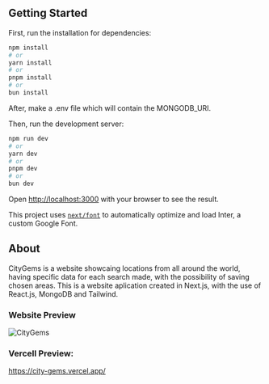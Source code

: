 ## Getting Started

First, run the installation for dependencies:

```bash
npm install
# or
yarn install
# or
pnpm install
# or
bun install
```

After, make a .env file which will contain the MONGODB_URI.

Then, run the development server:

```bash
npm run dev
# or
yarn dev
# or
pnpm dev
# or
bun dev
```

Open [http://localhost:3000](http://localhost:3000) with your browser to see the result.

This project uses [`next/font`](https://nextjs.org/docs/basic-features/font-optimization) to automatically optimize and load Inter, a custom Google Font.

## About
CityGems is a website showcaing locations from all around the world, having specific data for each search made, with the possibility of saving chosen areas.
This is a website aplication created in Next.js, with the use of React.js, MongoDB and Tailwind.
### Website Preview
![CityGems](https://github.com/IamDarian/CityGems/assets/149789369/58faab67-5129-4717-9b9c-b8bdce27e46e)

### Vercell Preview:
https://city-gems.vercel.app/

